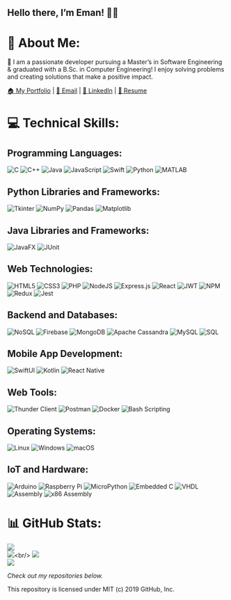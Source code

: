 ## Hello there, I’m Eman! 👋🏻

# 👤 About Me:
🚀 I am a passionate developer pursuing a Master’s in Software Engineering & graduated with a B.Sc. in Computer Engineering! I enjoy solving problems and creating solutions that make a positive impact.

[🏠 My Portfolio](https://emansarahafi.github.io/emansarahafi/) | [📧 Email](mailto:emansarahafi@gmail.com) | [🔗 LinkedIn](https://www.linkedin.com/in/emansarahafi/) | [📄 Resume](https://github.com/emansarahafi/emansarahafi/raw/383cda6b0cdd349aa3e608df2d53b8e847045fff/CV_2023-11-10_Eman_Afi.pdf)

# 💻 Technical Skills:

## Programming Languages:
![C](https://img.shields.io/badge/c-%2300599C.svg?style=for-the-badge&logo=c&logoColor=white) 
![C++](https://img.shields.io/badge/c++-%2300599C.svg?style=for-the-badge&logo=c%2B%2B&logoColor=white) 
![Java](https://img.shields.io/badge/java-%23ED8B00.svg?style=for-the-badge&logo=java&logoColor=white) 
![JavaScript](https://img.shields.io/badge/javascript-%23323330.svg?style=for-the-badge&logo=javascript&logoColor=%23F7DF1E) 
![Swift](https://img.shields.io/badge/swift-%23FA7343.svg?style=for-the-badge&logo=swift&logoColor=white) 
![Python](https://img.shields.io/badge/python-%2314354C.svg?style=for-the-badge&logo=python&logoColor=white) 
![MATLAB](https://img.shields.io/badge/matlab-%230076A8.svg?style=for-the-badge&logo=mathworks&logoColor=white)

## Python Libraries and Frameworks:
![Tkinter](https://img.shields.io/badge/tkinter-%234B8BBE.svg?style=for-the-badge)
![NumPy](https://img.shields.io/badge/NumPy-%23013243.svg?style=for-the-badge&logo=numpy&logoColor=white) 
![Pandas](https://img.shields.io/badge/Pandas-%23150458.svg?style=for-the-badge&logo=pandas&logoColor=white)
![Matplotlib](https://img.shields.io/badge/Matplotlib-%2300768F.svg?style=for-the-badge&logo=python&logoColor=white)

## Java Libraries and Frameworks:
![JavaFX](https://img.shields.io/badge/JavaFX-%23ED8B00.svg?style=for-the-badge&logo=java&logoColor=white) 
![JUnit](https://img.shields.io/badge/JUnit-%23007ACC.svg?style=for-the-badge&logo=junit5&logoColor=white)

## Web Technologies:
![HTML5](https://img.shields.io/badge/html5-%23E34F26.svg?style=for-the-badge&logo=html5&logoColor=white) 
![CSS3](https://img.shields.io/badge/css3-%231572B6.svg?style=for-the-badge&logo=css3&logoColor=white) 
![PHP](https://img.shields.io/badge/php-%23777BB4.svg?style=for-the-badge&logo=php&logoColor=white)
![NodeJS](https://img.shields.io/badge/node.js-6DA55F?style=for-the-badge&logo=node.js&logoColor=white) 
![Express.js](https://img.shields.io/badge/express.js-%23404d59.svg?style=for-the-badge&logo=express&logoColor=%2361DAFB) 
![React](https://img.shields.io/badge/react-%2320232a.svg?style=for-the-badge&logo=react&logoColor=%2361DAFB) 
![JWT](https://img.shields.io/badge/JWT-black?style=for-the-badge&logo=JSON%20web%20tokens) 
![NPM](https://img.shields.io/badge/NPM-%23000000.svg?style=for-the-badge&logo=npm&logoColor=white) 
![Redux](https://img.shields.io/badge/redux-%23593d88.svg?style=for-the-badge&logo=redux&logoColor=white) 
![Jest](https://img.shields.io/badge/jest-%23C21325.svg?style=for-the-badge&logo=jest&logoColor=white)

## Backend and Databases:
![NoSQL](https://img.shields.io/badge/NoSQL-003545?style=for-the-badge&logo=firebase&logoColor=white) 
![Firebase](https://img.shields.io/badge/firebase-%23039BE5.svg?style=for-the-badge&logo=firebase) 
![MongoDB](https://img.shields.io/badge/MongoDB-%234ea94b.svg?style=for-the-badge&logo=mongodb&logoColor=white) 
![Apache Cassandra](https://img.shields.io/badge/Apache%20Cassandra-%231287B0.svg?style=for-the-badge&logo=apache%20cassandra&logoColor=white) 
![MySQL](https://img.shields.io/badge/mysql-%2300f.svg?style=for-the-badge&logo=mysql&logoColor=white) 
![SQL](https://img.shields.io/badge/SQL-%2307405e.svg?style=for-the-badge&logo=sqlite&logoColor=white) 

## Mobile App Development:
![SwiftUI](https://img.shields.io/badge/SwiftUI-%23FA7343.svg?style=for-the-badge&logo=swift&logoColor=white) 
![Kotlin](https://img.shields.io/badge/Kotlin-%230095D5.svg?style=for-the-badge&logo=kotlin&logoColor=white)
![React Native](https://img.shields.io/badge/React_Native-%2320232a.svg?style=for-the-badge&logo=react&logoColor=%2361DAFB)

## Web Tools:
![Thunder Client](https://img.shields.io/badge/Thunder%20Client-%23607C8E.svg?style=for-the-badge&logo=thunderclient&logoColor=white)
![Postman](https://img.shields.io/badge/Postman-FF6C37?style=for-the-badge&logo=postman&logoColor=white) 
![Docker](https://img.shields.io/badge/docker-%230db7ed.svg?style=for-the-badge&logo=docker&logoColor=white) 
![Bash Scripting](https://img.shields.io/badge/Bash-121011?style=for-the-badge&logo=gnu-bash&logoColor=white) 

## Operating Systems:
![Linux](https://img.shields.io/badge/linux-%231572B6.svg?style=for-the-badge&logo=linux&logoColor=white) 
![Windows](https://img.shields.io/badge/Windows-%230078D6.svg?style=for-the-badge&logo=windows&logoColor=white)
![macOS](https://img.shields.io/badge/macOS-%23999999.svg?style=for-the-badge&logo=apple&logoColor=white)

## IoT and Hardware:
![Arduino](https://img.shields.io/badge/Arduino-%2300979D.svg?style=for-the-badge&logo=arduino&logoColor=white) 
![Raspberry Pi](https://img.shields.io/badge/Raspberry%20Pi-%23C51A4A.svg?style=for-the-badge&logo=raspberry%20pi&logoColor=white) 
![MicroPython](https://img.shields.io/badge/MicroPython-%232E5B82.svg?style=for-the-badge&logo=micropython&logoColor=white)
![Embedded C](https://img.shields.io/badge/Embedded_C-%2310811F.svg?style=for-the-badge&logo=C&logoColor=white)
![VHDL](https://img.shields.io/badge/VHDL-%23000000.svg?style=for-the-badge&logo=vhdl&logoColor=white)
![Assembly](https://img.shields.io/badge/Assembly-%23202F3D.svg?style=for-the-badge)
![x86 Assembly](https://img.shields.io/badge/x86%20Assembly-%231F7A89.svg?style=for-the-badge)

# 📊 GitHub Stats:
![](https://github-readme-stats.vercel.app/api?username=emansarahafi&hide_border=false&include_all_commits=true&count_private=true)<br/>
[![](https://leetcode-stats.vercel.app/api?username=emansarahafi)]([https://github.com/JeremyTsaii/leetcode-stats](https://leetcode.com/emansarahafi/))<br/>
![](https://github-readme-streak-stats.herokuapp.com/?user=emansarahafi&hide_border=false)<br/>
![](https://github-readme-stats.vercel.app/api/top-langs/?username=emansarahafi&hide_border=false&include_all_commits=true&count_private=true&layout=compact)


*Check out my repositories below.*


This repository is licensed under MIT (c) 2019 GitHub, Inc.
